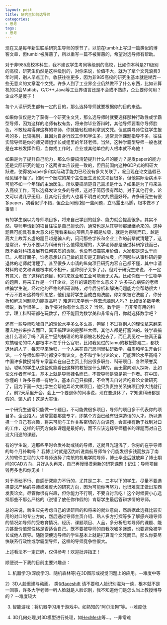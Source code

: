 ```yaml
---
layout: post
title: 研究生如何选导师
categories:
- 思考
tags:
- 思考
---
```

 
现在又是每年新生联系研究生导师的季节了，以前在tumblr上写过一篇类似的博客文章，但tumblr被屏蔽了，所以重写一篇不被屏蔽的，希望对选导师有帮助。

<!--more-->
对于非985高校本科生，我不建议学生考同等级别的高校，比如你本科是211级别的高校，研究生仍然是这种级别的，对你来说，价值不大，就为了拿个文凭浪费3年时间，别人早点工作，收获往往更多，因为非985高校的研究生基本就是糊弄一些无意义的文章混个文凭。许多人到了工业界企业仍然做不了什么东西，比如计算机的只会Matlab，C/C++,Java等工业界语言还是不会或不熟练，企业要你何用？企业不是傻子！

每个人读研究生都有一定的目的，那么选择导师就要根据你的目的来选。

如果你仅仅是为了获得一个研究生文凭，那么选导师时就要选择那种行政性或学霸型导师，因为这样的老师有权有势，将来你毕业答辩时，其他导师要看你导师脸色，不敢轻易得罪这样的导师，你就能轻松顺利拿到文凭。但这类导师往往学生报考的多，比较挑剔，且因为自身行政工作和学生多，通常具体课题指导不多，往往实际导师是你的师兄师姐学长或组里的年轻老师。当然，这种学霸型导师一般也就是在本校发挥作用，当你找工作时，企业或其他单位的人根本就不鸟他！

如果是为了提升自己能力，那么你要搞清楚提升什么样的能力？是发paper的能力还是实际研究的能力？这两者本应该是一致的，但目前国内这种GDP式的科研大跃进，使得发paper多和实际动手能力已经没有多大关联了，况且现在论文造假已经见怪不怪了。如同一个医院的某个主任医生发论文项目很多，但他实际治病水平可能不如一个年轻的主治医生。所以要搞清楚自己需求是什么？如果是为了将来进入高校工作，可以选择发论文多的导师，这对于简历很有帮助。对于其他行业，论文可以说几乎无用，且其他行业的人也看不明白论文的质量好坏。许多研究生有很多paper，初看似乎不错，但企业问他(她)一些问题，立马露出马脚，根本做不了事情！

有的学生误以为导师项目多，将来自己学到的就多、能力就会提高很多。其实不然，导师申请到的项目往往是自己擅长的，通常也是从其导师那里继承来的。这种题目可能具有重大意义(在我看来纵向项目几乎都是垃圾，就是为捞钱而已，越是高大上故弄玄虚的题目越是骗人的，问问那些学长和企业工作的前辈就清楚了，这是常识，千万不要以为科研有什么值得炫耀的，大学老师都是通过科研挣钱而已，既不会对科技发展有任何实质的贡献，也没有扫描实用价值，大家都是这么干而已。人都好面子，谁愿意承认自己做的其实是无聊的垃圾，问问那些从事科研的要退休的老师就清楚了。甚至很多人申请的纵向项目研究内容自己都不懂，其中申请材料的论文和课题根本就不相干，这种例子太多了。)。但对于研究生来说，不一定有意义，做了这样的题目，和将来就业和工业可能毫无关系。比如你做一个生物学的题目，将来工作是一个IT企业，这样的课题有什么意义？ 许多丧心病狂的老师哄骗学生说，经过他的严格的科研训练，对今后分析和解决问题能力会帮助很大！ 千万不要听这种导师忽悠，他们是将学生当成白痴洗脑，你如果被它洗脑了，你分析和解决问题能力能提高吗？ 难道将来学他一样去洗脑别人吗？ 比如很多数学老师说，数学很美,...。数学美对你有什么意义？ 当然，数学是一门非常有用的科学，理工科科研都在玩数学，但不能因为数学美和非常有用，你就选择数学吧？ 

还有一些导师吹嘘自己的理论水平多么多么高，狗屁！不过将别人的理论拿来翻来覆去地抄来抄去而已，真正搞理论的是那些大师，其他人都是打酱油的。钱学森搞出什么理论了吗？真正牛逼的搞理论的早都被名校挖去了，而且我见过一些真正喜欢搞理论的牛人都根本不在乎什么官职，比如我见过的tamu的教授陈建二，都快退休的人了，每天早来晚归，一个人呆在自己房间里钻研数学，每周和学生开会讨论。一个导师如果平时都没空看论文，也不和学生讨论论文，可能理论水平高吗？中国许多教授博导专家喜欢在自己主页上列出很多职务、科研项目、各种荣誉奖励，聪明的学生从这些就能看出这样的教授是什么样的，而无需向别人探听，比如论文作者有学生，基本上就是导师挂名而已，不管导师是否是第一作者。在中国，你懂的！许多导师一有地位，基本自己只指挥，不会再去自讨苦吃看论文做研究了，因为下面一大批学生会帮他弄论文做项目，他只负责拉关系搞项目挣大钱就行了。前2天系里开会，会上一个要退休的同事说，现在要退休了，才知道科研都是假的、骗人的！这是大实话。

一个研究生通常只能做一个题目，不可能做很多项目，导师的项目多不代表你的项目多。企业招人，通常需要那些专才，即某个方面已经有很深造诣的人才。所以选择一个自己有兴趣，将来可能与工作关系密切的方向课题，会直接有助于找到对口的工作，这样的研究方向和课题是最好的，而不应该选择导师擅长的课题而对自己没大用途的课题。 

有的学生说，选那些平时会发补助或钱的导师，这就目光短浅了，你穷的在乎导师的每个月补助吗？ 我博士时就是因为听说南航导师每个月能发很多钱而放弃了南大的软件工程的大牛导师选择了南航的机电学院导师，博士毕业后就放弃了博士期间的CAD方向，只好从头再来，自己再慢慢摸索新的研究课题！记住：导师项目钱再多也和你无关！

对于基础不行、自感研究能力不行的，尤其是二本、三本以下的学生，尽量不要选择要求严格的导师或难度大的研究方向，因为可能你再努力，也很难真正做出东西发表论文。尽管你很有兴趣，但你能力不行啊，不要自讨苦吃！这个时候要小心选择那些不那么严格的（说错了放任你作假的）肯帮学生最后答辩求情的导师。

总的来说，新生应先考虑自己的读研目的和将来的就业意向，然后据此选择比较实用的对口的专业方向，然后通过导师主页介绍、熟人多方打探等多了解感兴趣导师的情况如导师的受教育情况、经历、课题项目、人品，多分析思考导师的课题、能力甚至价值观性格是否适合自己。既不要被导师的自我吹嘘多迷惑，也要避免被学长或他人误导。随随便便选导师的学生基本上就是打算混个文凭而已，那么你要尽快联系行政性或学霸型导师，这样的导师竞争性很大。

上述看法不一定正确，仅供参考！欢迎批评指正！


顺便说一下我的目前主要兴趣点：

1) 机器学习(深度学习、随机森林等)在3D图形或视觉问题上的应用。--难度中等

2）3D人脸重建与动画。 类似[faceshift](https://www.youtube.com/watch?v=RLfAmNDNgHk)
   请不要和人脸识别混为一谈，根本就不是一回事，许多大学老师一听人脸就是人脸识别，我不知道他们是怎么当上教授博导的？ --难度较大

3) 智能游戏：将机器学习用于游戏中。如熟知的“阿尔法狗”等。--难度低

4) 3D几何处理,对3D模型进行处理，如[HexMesh](http://www.cad.zju.edu.cn/home/hj/index.xml)等...。--非常难
